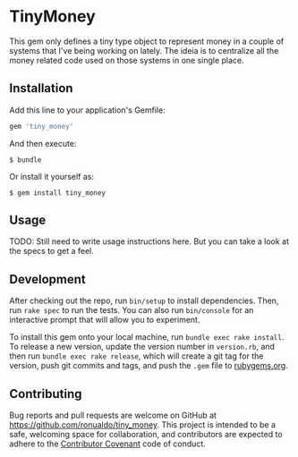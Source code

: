 # TinyMoney

This gem only defines a tiny type object to represent money in a couple of systems
that I've being working on lately. The ideia is to centralize all the money
related code used on those systems in one single place.

## Installation

Add this line to your application's Gemfile:

```ruby
gem 'tiny_money'
```

And then execute:

    $ bundle

Or install it yourself as:

    $ gem install tiny_money

## Usage

TODO: Still need to write usage instructions here. But you can take a look at
the specs to get a feel.

## Development

After checking out the repo, run `bin/setup` to install dependencies. Then, run
`rake spec` to run the tests. You can also run `bin/console` for an interactive
prompt that will allow you to experiment.

To install this gem onto your local machine, run `bundle exec rake install`.
To release a new version, update the version number in `version.rb`, and then
run `bundle exec rake release`, which will create a git tag for the version,
push git commits and tags, and push the `.gem` file
to [rubygems.org](https://rubygems.org).

## Contributing

Bug reports and pull requests are welcome on GitHub at
https://github.com/ronualdo/tiny_money. This project is intended to be a safe,
welcoming space for collaboration, and contributors are expected to adhere to
the [Contributor Covenant](http://contributor-covenant.org) code of conduct.

